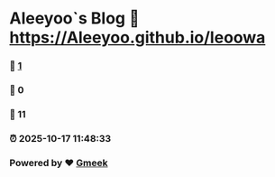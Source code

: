 # Aleeyoo`s Blog :link: https://Aleeyoo.github.io/leoowa 
### :page_facing_up: [1](https://Aleeyoo.github.io/leoowa/tag.html) 
### :speech_balloon: 0 
### :hibiscus: 11 
### :alarm_clock: 2025-10-17 11:48:33 
### Powered by :heart: [Gmeek](https://github.com/Meekdai/Gmeek)
